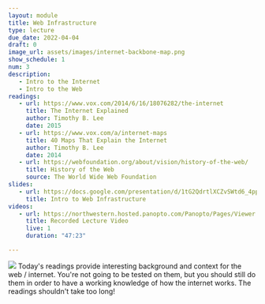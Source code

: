 ```yaml
---
layout: module
title: Web Infrastructure
type: lecture
due_date: 2022-04-04
draft: 0
image_url: assets/images/internet-backbone-map.png
show_schedule: 1
num: 3
description: 
   - Intro to the Internet
   - Intro to the Web
readings:
   - url: https://www.vox.com/2014/6/16/18076282/the-internet
     title: The Internet Explained
     author: Timothy B. Lee
     date: 2015
   - url: https://www.vox.com/a/internet-maps
     title: 40 Maps That Explain the Internet
     author: Timothy B. Lee
     date: 2014
   - url: https://webfoundation.org/about/vision/history-of-the-web/
     title: History of the Web
     source: The World Wide Web Foundation
slides:
   - url: https://docs.google.com/presentation/d/1tG2QdrtlXCZvSWtd6_4ppv-CNnNMsOXe96t4w1o9ZoE/edit?usp=sharing
     title: Intro to Web Infrastructure
videos: 
   - url: https://northwestern.hosted.panopto.com/Panopto/Pages/Viewer.aspx?id=8e330f29-d6d2-4d32-9533-ae6d0159a6a5
     title: Recorded Lecture Video
     live: 1
     duration: "47:23"

---
```

<img class="module-image" src="/spring2022/assets/images/internet-backbone-map.png" /> Today's readings provide interesting background and context for the web / internet. You're not going to be tested on them, but you should still do them in order to have a working knowledge of how the internet works. The readings shouldn't take too long!
